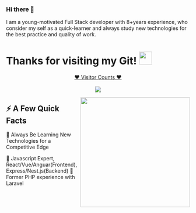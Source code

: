 ### Hi there 👋

I am a young-motivated Full Stack developer with 8+years experience, who consider my self as a quick-learner and always study new technologies for the best practice and quality of work.

# Thanks for visiting my Git! <img src="https://media.giphy.com/media/hvRJCLFzcasrR4ia7z/giphy.gif" width="35px">
<a target="blank" href="https://profile-counter.glitch.me/comwonderfula/count.svg"><p align="center">❤ Visitor Counts ❤<br><br> <img src="https://profile-counter.glitch.me/comwonderfula/count.svg" /></a>

<p align="center">
<!--   <img src="https://github-profile-trophy.vercel.app/?username=unicorn-talent&rank=SSS,SS,S,AAA,AA,A,B,C,SECRET&theme=gruvbox" /> -->
</p>

<img align="right" src="https://steamuserimages-a.akamaihd.net/ugc/1631947648964785474/81CBA15178466DD47195A239232202E78987B714/?imw=637&imh=358&ima=fit&impolicy=Letterbox&imcolor=%23000000&letterbox=true" width="300"/>

## ⚡️ A Few Quick Facts


🔭 Always Be Learning New Technologies for a Competitive Edge

🤔 Javascript Expert, React/Vue/Anguar(Frontend), Express/Nest.js(Backend)
🤔 Former PHP experience with Laravel

<br />


<!--<h2>🚀 Some Tools I Use</h2> -->
<!--
<p align="left">
  
<img alt="JavaScript" src="https://img.shields.io/badge/-JavaScript-F0DB4F?style=flat-square&logo=javascript&logoColor=black" />
<img alt="TypeScript" src="https://img.shields.io/badge/-TypeScript-007ACC?style=flat-square&logo=typescript&logoColor=white" />
<img alt="React" src="https://img.shields.io/badge/-React-45b8d8?style=flat-square&logo=react&logoColor=white" />
<img alt="Vue" src="https://img.shields.io/badge/-VueJS-45b8d8?style=flat-square&logo=vue.js&logoColor=white" />
<img alt="Web3.js" src="https://img.shields.io/badge/-Web3.js-F16822?style=flat-square&logo=web3.js&logoColor=white" />
<img alt="Next.js" src="https://img.shields.io/badge/-Next.js-black?style=flat-square&logo=next.js&logoColor=white" />
<img alt="Nodejs" src="https://img.shields.io/badge/-Node.js-43853d?style=flat-square&logo=Node.js&logoColor=white" />
<img alt="CSS3" src="https://img.shields.io/badge/-CSS3-1572B6?style=flat-square&logo=css3&logoColor=white" />
<img alt="Sass" src="https://img.shields.io/badge/-Sass-CC6699?style=flat-square&logo=sass&logoColor=white" />
<img alt="HTML5" src="https://img.shields.io/badge/-HTML5-E34F26?style=flat-square&logo=html5&logoColor=white" />
<img alt="SQLite" src="https://img.shields.io/badge/-SQLite-003B57?style=flat-square&logo=sqlite&logoColor=white" />
<img alt="MySQL" src="https://img.shields.io/badge/-MySQL-4479A1?style=flat-square&logo=mysql&logoColor=white" />
<img alt="Docker" src="https://img.shields.io/badge/-Docker-2496ED?style=flat-square&logo=docker&logoColor=white" />
<img alt="Bootstrap" src="https://img.shields.io/badge/-Boostrap-7952B3?style=flat-square&logo=bootstrap&logoColor=white" />
<img alt="AWS" src="https://img.shields.io/badge/-Amazon%20AWS-232F3E?style=flat-square&logo=amazon-aws&logoColor=white" />


</p> -->

<!--![Github Stats](https://github-readme-stats.vercel.app/api?username=baymax-codecare&count_private=true&show_icons=true&include_all_commits=true) -->

<!--
<p align="left">
  <img src="https://github-readme-stats.vercel.app/api/top-langs/?username=baymax-codecare&hide=TeX&layout=compact" />
</p>
-->
<!--![Visitor Badge](https://visitor-badge.laobi.icu/badge?page_id=baymax-codecare.baymax-codecare) -->
<!--
**baymax-codecare/baymax-codecare** is a ✨ _special_ ✨ repository because its `README.md` (this file) appears on your GitHub profile.

Here are some ideas to get you started:

- 🔭 I’m currently working on ...
- 🌱 I’m currently learning ...
- 👯 I’m looking to collaborate on ...
- 🤔 I’m looking for help with ...
- 💬 Ask me about ...
- 📫 How to reach me: ...
- 😄 Pronouns: ...
- ⚡ Fun fact: ...
-->
